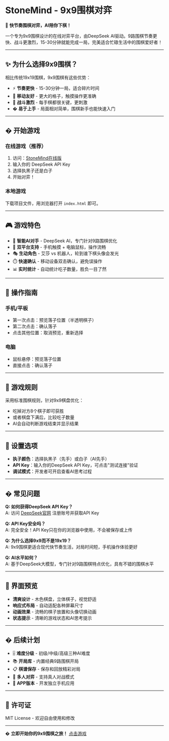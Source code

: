 # StoneMind - 9x9围棋对弈

🎯 **快节奏围棋对弈，AI陪你下棋！**

一个专为9x9围棋设计的在线对弈平台，由DeepSeek AI驱动。9路围棋节奏更快、战斗更激烈，15-30分钟就能完成一局，完美适合忙碌生活中的围棋爱好者！

---

## ✨ 为什么选择9x9围棋？

相比传统19x19围棋，9x9围棋有这些优势：

- ⚡ **节奏更快** - 15-30分钟一局，适合碎片时间
- 📱 **移动友好** - 更大的格子，触摸操作更准确  
- 🎯 **战斗激烈** - 每手棋都很关键，更刺激
- � **易于上手** - 局面相对简单，围棋新手也能快速入门

---

## � 开始游戏

### 在线游戏（推荐）
1. 访问：[StoneMind在线版](https://SwartzMss.github.io/StoneMind/)
2. 输入你的 DeepSeek API Key
3. 选择执黑子还是白子
4. 开始对弈！

### 本地游戏
下载项目文件，用浏览器打开 `index.html` 即可。

---

## 🎮 游戏特色

- 🤖 **智能AI对手** - DeepSeek AI，专门针对9路围棋优化
- 📱 **双平台支持** - 手机触摸 + 电脑鼠标，操作流畅
- 🎭 **生动角色** - 艾莎 vs 机器人，轮到谁下棋头像会发光
- ⏱️ **快速确认** - 移动设备双击确认，避免误操作
- 📊 **实时统计** - 自动统计吃子数量，胜负一目了然

---

## 📱 操作指南

### 手机/平板
- 第一次点击：预览落子位置（半透明棋子）
- 第二次点击：确认落子
- 点击其他位置：取消预览，重新选择

### 电脑
- 鼠标悬停：预览落子位置
- 直接点击：确认落子

---

## 🎯 游戏规则

采用标准围棋规则，针对9x9棋盘优化：
- 吃掉对方8个棋子即可获胜
- 或者棋盘下满后，比较吃子数量
- AI会自动判断游戏结束并显示结果

---

## 🔧 设置选项

- **执子颜色**：选择执黑子（先手）或白子（AI先手）
- **API Key**：输入你的DeepSeek API Key，可点击"测试连接"验证
- **调试模式**：开发者可开启查看AI思考过程

---

## � 常见问题

**Q: 如何获得DeepSeek API Key？**  
A: 访问 [DeepSeek官网](https://platform.deepseek.com) 注册账号并获取API Key

**Q: API Key安全吗？**  
A: 完全安全！API Key只在你的浏览器中使用，不会被保存或上传

**Q: 为什么选择9x9而不是19x19？**  
A: 9x9围棋更适合现代快节奏生活，对局时间短，手机操作体验更好

**Q: AI水平如何？**  
A: 基于DeepSeek大模型，专门针对9路围棋特点优化，具有不错的围棋水平

---

## 🎨 界面预览

- **清爽设计** - 木色棋盘，立体棋子，视觉舒适
- **响应式布局** - 自动适配各种屏幕尺寸
- **动画效果** - 流畅的棋子放置和头像切换动画
- **状态提示** - 清晰的游戏状态和AI思考提示

---

## � 后续计划

- 🎚️ **难度分级** - 初级/中级/高级三种AI难度
- 📚 **开局库** - 内置经典9路围棋开局
- 📋 **棋谱保存** - 保存和回放精彩对局  
- 👥 **多人对弈** - 支持真人对战模式
- 📱 **APP版本** - 开发独立手机应用

---

## 📄 许可证

MIT License - 欢迎自由使用和修改

---

� **立即开始你的9x9围棋之旅！** [点击游戏](https://yourname.github.io/StoneMind/)
